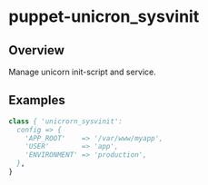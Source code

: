 # puppet-unicron_sysvinit

## Overview

Manage unicorn init-script and service.

## Examples

```pp
class { 'unicrorn_sysvinit':
  config => {
    'APP_ROOT'    => '/var/www/myapp',
    'USER'        => 'app',
    'ENVIRONMENT' => 'production',
  },
}

```
